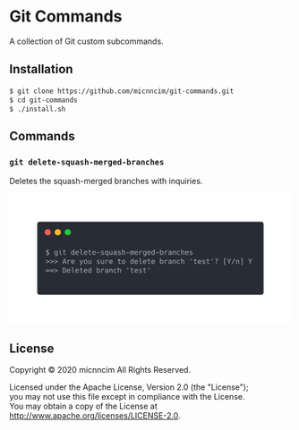 # Git Commands

A collection of Git custom subcommands.

## Installation

```
$ git clone https://github.com/micnncim/git-commands.git
$ cd git-commands
$ ./install.sh
```

## Commands

### `git delete-squash-merged-branches`

Deletes the squash-merged branches with inquiries.

![](docs/assets/git-delete-squash-merged-branches.png)

## License

Copyright &copy; 2020 micnncim All Rights Reserved.

Licensed under the Apache License, Version 2.0 (the "License");  
you may not use this file except in compliance with the License.  
You may obtain a copy of the License at http://www.apache.org/licenses/LICENSE-2.0.
